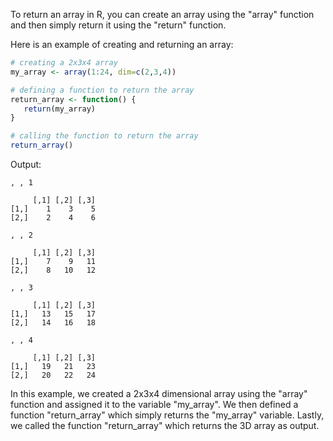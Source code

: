 To return an array in R, you can create an array using the "array" function and then simply return it using the "return" function.

Here is an example of creating and returning an array:

```R
# creating a 2x3x4 array
my_array <- array(1:24, dim=c(2,3,4))

# defining a function to return the array
return_array <- function() {
   return(my_array)
}

# calling the function to return the array
return_array()
```

Output:

```
, , 1

     [,1] [,2] [,3]
[1,]    1    3    5
[2,]    2    4    6

, , 2

     [,1] [,2] [,3]
[1,]    7    9   11
[2,]    8   10   12

, , 3

     [,1] [,2] [,3]
[1,]   13   15   17
[2,]   14   16   18

, , 4

     [,1] [,2] [,3]
[1,]   19   21   23
[2,]   20   22   24
```

In this example, we created a 2x3x4 dimensional array using the "array" function and assigned it to the variable "my_array". We then defined a function "return_array" which simply returns the "my_array" variable. Lastly, we called the function "return_array" which returns the 3D array as output.